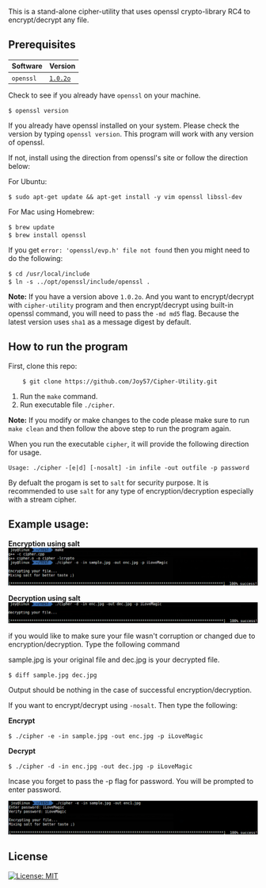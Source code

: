 This is a stand-alone cipher-utility that uses openssl crypto-library RC4 to encrypt/decrypt any file.


Prerequisites
-------------

| Software    | Version     |
| ----------- | ----------- |
| `openssl`   | [`1.0.2o`](https://www.openssl.org/source/)|

Check to see if you already have `openssl` on your machine.
```
$ openssl version
```

If you already have openssl installed on your system. Please check the version by typing `openssl version`. This program will work with any version of openssl. 

If not, install using the direction from openssl's site or follow the direction below:

For Ubuntu:

    
    $ sudo apt-get update && apt-get install -y vim openssl libssl-dev
    
    
For Mac using Homebrew:

    $ brew update
    $ brew install openssl
    
If you get `error: 'openssl/evp.h' file not found` then you might need to do the following:

    $ cd /usr/local/include 
    $ ln -s ../opt/openssl/include/openssl .
    

**Note:** If you have a version above `1.0.2o`. And you want to encrypt/decrypt with `cipher-utility` program and then encrypt/decrypt using built-in openssl command, you will need to pass the `-md md5` flag. Because the latest version uses `sha1` as a message digest by default.


How to run the program
----------------------

First, clone this repo:

```
    $ git clone https://github.com/Joy57/Cipher-Utility.git
```

1. Run the `make` command. 
2. Run executable file `./cipher`.

**Note:** If you modify or make changes to the code please make sure to run `make clean` and then follow the above step to run the program again.

When you run the executable `cipher`, it will provide the following direction for usage.

```
Usage: ./cipher -[e|d] [-nosalt] -in infile -out outfile -p password
```
By defualt the progam is set to `salt` for security purpose. It is recommended to use `salt` for any type of encryption/decryption especially with a stream cipher. 

Example usage:
-----------------------------
**Encryption using salt** 
![salt encryption][usage1]

**Decryption using salt**
![salt decryption][usage2]

if you would like to make sure your file wasn't corruption or changed due to encryption/decryption. Type the following command

sample.jpg is your original file and dec.jpg is your decrypted file.
```
$ diff sample.jpg dec.jpg
```
Output should be nothing in the case of successful encryption/decryption.

If you want to encrypt/decrypt using `-nosalt`. Then type the following:

**Encrypt**
```
$ ./cipher -e -in sample.jpg -out enc.jpg -p iLoveMagic
```
**Decrypt**
```
$ ./cipher -d -in enc.jpg -out dec.jpg -p iLoveMagic
```

Incase you forget to pass the -p flag for password. You will be prompted to enter password.

![forgot password][usage3]



[usage1]: images/usage1.png
[usage2]: images/usage2.png
[usage3]: images/usage3.png

License
-------
[![License: MIT](https://img.shields.io/badge/License-MIT-yellow.svg)](https://opensource.org/licenses/MIT)








